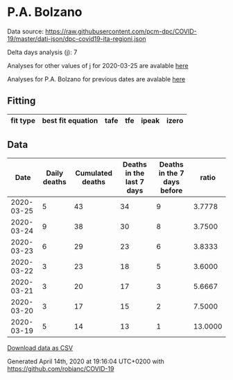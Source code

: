 # P.A. Bolzano

Data source: https://raw.githubusercontent.com/pcm-dpc/COVID-19/master/dati-json/dpc-covid19-ita-regioni.json

Delta days analysis (j): 7

Analyses for other values of j for 2020-03-25 are avalable [here](../2020-03-25/README.md)

Analyses for P.A. Bolzano for previous dates are avalable [here](../README.md)

## Fitting 
|fit type|best fit equation|tafe|tfe|ipeak|izero|
|-------|-----|--------|------|---|---|

## Data
|Date|Daily deaths|Cumulated deaths|Deaths in the last 7 days|Deaths in the 7 days before|ratio|
|----|----------|-----------|-------|--------------------|-----|
|2020-03-25|5|43|34|9|3.7778|
|2020-03-24|9|38|30|8|3.7500|
|2020-03-23|6|29|23|6|3.8333|
|2020-03-22|3|23|18|5|3.6000|
|2020-03-21|3|20|17|3|5.6667|
|2020-03-20|3|17|15|2|7.5000|
|2020-03-19|5|14|13|1|13.0000|

[Download data as CSV](COVID-19_p.a._bolzano_j7_2020-03-25.csv)

Generated April 14th, 2020 at 19:16:04 UTC+0200 with https://github.com/robianc/COVID-19
